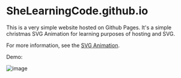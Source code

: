# SheLearningCode.github.io
This is a very simple website hosted on Github Pages. 
It's a simple christmas SVG Animation for learning purposes of hosting and SVG.

For more information, see the [SVG Animation](SheLearningCode/weihnachtenWeb/).


Demo:

![image](https://github.com/SheLearningCode/SheLearningCode.github.io/assets/91334629/eb4f7e04-4f03-4c5b-8969-3b5898bcca86)

